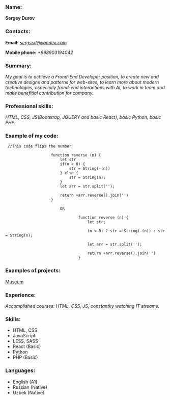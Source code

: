 ### Name:
**Sergey Durov**
### Contacts:
 **Email:** *sergssd@yandex.com*
 
 **Mobile phone:** *+998903194042*
### Summary:
*My goal is to achieve a Frond-End Developer position, to create new and creative designs and patterns for web-sites, to learn more about modern technologies, especially frond-end interactions with AI, to work in team and make benefitial contribution for company.*
### Professional skills:
*HTML, CSS, JS(Bootstrap, JQUERY and basic React), basic Python, basic PHP.*

### Example of my code:
```
 //This code flips the number
                    
                    function reverse (n) {
                        let str
                        if(n < 0) {
                            str = String(-(n))
                        } else { 
                            str = String(n);
                        }
                        let arr = str.split('');
                                
                        return +arr.reverse().join('')
                    }

                        OR

                                function reverse (n) {
                                    let str;

                                    (n < 0) ? str = String(-(n)) : str = String(n);
                                    
                                    let arr = str.split('');
                                    
                                    return +arr.reverse().join('')
                                }
```
### Examples of projects:
[Museum](https://rolling-scopes-school.github.io/thewebtrident-JSFE2021Q3/)
### Experience:
*Accomplished courses: HTML, CSS, JS, constantky watching IT streams.*

### Skills:
* HTML, CSS
* JavaScript
* LESS, SASS
* React (Basic)
* Python
* PHP (Basic)
### Languages:
  *  English (A1)
  *  Russian (Native)
  *  Uzbek (Native)
